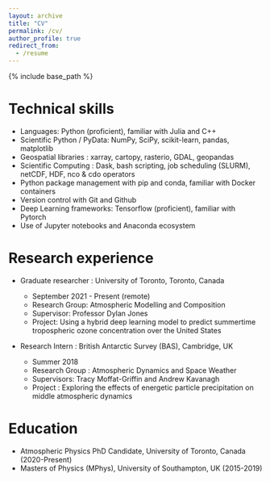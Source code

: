```yaml
---
layout: archive
title: "CV"
permalink: /cv/
author_profile: true
redirect_from:
  - /resume
---
```


{% include base_path %}

Technical skills
======
* Languages: Python (proficient), familiar with Julia and C++
* Scientific Python / PyData: NumPy, SciPy, scikit-learn, pandas, matplotlib
* Geospatial libraries : xarray, cartopy, rasterio, GDAL, geopandas
* Scientific Computing : Dask, bash scripting, job scheduling (SLURM), netCDF, HDF, nco & cdo operators
* Python package management with pip and conda, familiar with Docker containers
* Version control with Git and Github
* Deep Learning frameworks: Tensorflow (proficient), familiar with Pytorch
* Use of Jupyter notebooks and Anaconda ecosystem

Research experience
======
* Graduate researcher : University of Toronto, Toronto, Canada
  * September 2021 - Present (remote)
  * Research Group: Atmospheric Modelling and Composition
  * Supervisor: Professor Dylan Jones
  * Project: Using a hybrid deep learning model to predict summertime tropospheric ozone concentration over the United States

* Research Intern : British Antarctic Survey (BAS), Cambridge, UK
  * Summer 2018  
  * Research Group : Atmospheric Dynamics and Space Weather
  * Supervisors: Tracy Moffat-Griffin and Andrew Kavanagh
  * Project : Exploring the effects of energetic particle precipitation on middle atmospheric dynamics

Education
======
* Atmospheric Physics PhD Candidate, University of Toronto, Canada (2020-Present)
* Masters of Physics (MPhys), University of Southampton, UK (2015-2019)
